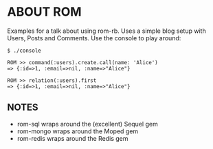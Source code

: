 # ABOUT ROM

Examples for a talk about using rom-rb. Uses a simple blog setup with Users, Posts and Comments. Use the console to play around:


    $ ./console

    ROM >> command(:users).create.call(name: 'Alice')
    => {:id=>1, :email=>nil, :name=>"Alice"}

    ROM >> relation(:users).first
    => {:id=>1, :email=>nil, :name=>"Alice"}



## NOTES

- rom-sql wraps around the (excellent) Sequel gem
- rom-mongo wraps around the Moped gem
- rom-redis wraps around the Redis gem